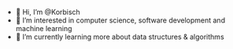 - 👋 Hi, I’m @Korbisch
- 👀 I’m interested in computer science, software development and machine learning
- 🌱 I’m currently learning more about data structures & algorithms


<!---
Korbisch/Korbisch is a ✨ special ✨ repository because its `README.md` (this file) appears on your GitHub profile.
You can click the Preview link to take a look at your changes.
--->

